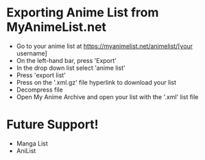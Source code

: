 # Exporting Anime List from MyAnimeList.net

  - Go to your anime list at https://myanimelist.net/animelist/[your username]
  - On the left-hand bar, press 'Export'
  - In the drop down list select 'anime list'
  - Press 'export list'
  - Press on the '.xml.gz' file hyperlink to download your list
  - Decompress file
  - Open My Anime Archive and open your list with the '.xml' list file

# Future Support!

  - Manga List
  - AniList